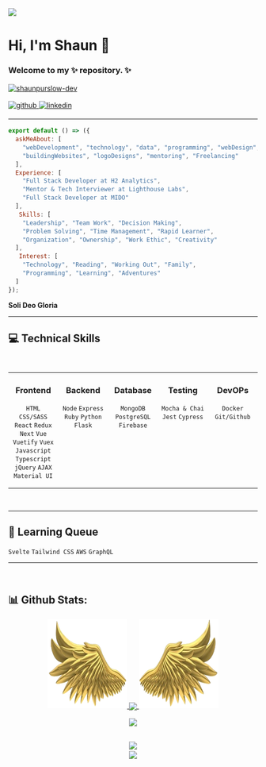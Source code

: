 <div>
<img src="profile-pic.png" alt"Profile Pic" />
</div>

<h1> Hi, I'm Shaun 👋</h1>
<h3>Welcome to my ✨ repository. ✨ </h3>
<a href="https://linktr.ee/shaunpurslow" target="blank"><img align="center" src="https://www.computerhope.com/jargon/l/linktree.png" alt="shaunpurslow-dev" height="30" width="40" /></a>
<br />
<br />
<a href="https://github.com/shaund16" target="_blank">
<img src=https://img.shields.io/badge/github-%2324292e.svg?&style=for-the-badge&logo=github&logoColor=white alt=github style="margin-bottom: 5px;" />
</a>
<a href="https://www.linkedin.com/in/shaun-purslow/" target="_blank">
<img src=https://img.shields.io/badge/linkedin-%231E77B5.svg?&style=for-the-badge&logo=linkedin&logoColor=white alt=linkedin style="margin-bottom: 5px;" />
</a>
<hr/>

```js
export default () => ({
  askMeAbout: [
    "webDevelopment", "technology", "data", "programming", "webDesign", 
    "buildingWebsites", "logoDesigns", "mentoring", "Freelancing"
  ],
  Experience: [
    "Full Stack Developer at H2 Analytics",
    "Mentor & Tech Interviewer at Lighthouse Labs",
    "Full Stack Developer at MIDO"
  ],
   Skills: [
    "Leadership", "Team Work", "Decision Making",
    "Problem Solving", "Time Management", "Rapid Learner", 
    "Organization", "Ownership", "Work Ethic", "Creativity" 
  ],
   Interest: [
    "Technology", "Reading", "Working Out", "Family", 
    "Programming", "Learning", "Adventures"
  ]
});
```
<b>Soli Deo Gloria</b> 



<!--____________________________________________________________________________
________________________________________________________________________________

________     __________    ________
__  ___/________  /__(_)   ___  __ \__________
_____ \_  __ \_  /__  /    __  / / /  _ \  __ \
____/ // /_/ /  / _  /     _  /_/ //  __/ /_/ /
/____/ \____//_/  /_/      /_____/ \___/\____/

______________            _____
__  ____/__  /_______________(_)_____ _
_  / __ __  /_  __ \_  ___/_  /_  __ `/
/ /_/ / _  / / /_/ /  /   _  / / /_/ /
\____/  /_/  \____//_/    /_/  \__,_/

________________________________________________________________________________
_____________________________________________________________________________-->
<hr>
                                                                                                                                                                                                                                                                           


## 💻 Technical Skills  
<br/>
<table><tr><td valign="top" width="20%" align="center">
 
### Frontend  
`HTML` `CSS/SASS` `React` `Redux` `Next` `Vue` `Vuetify` `Vuex` `Javascript` `Typescript` `jQuery` `AJAX` `Material UI` 
</td><td valign="top" width="20%" align="center">



### Backend 
`Node` `Express` `Ruby` `Python` `Flask`
     
</td><td valign="top" width="20%" align="center">



### Database
`MongoDB` `PostgreSQL` `Firebase`
     


</td><td valign="top" width="20%" align="center"> 

### Testing
`Mocha & Chai` `Jest` `Cypress`
     
  </td><td valign="top" width="20%" align="center">
     
### DevOPs     
`Docker` `Git/Github`
     </tr></table> 
<br/>
<hr>

## 🌱 Learning Queue 
`Svelte` `Tailwind CSS` `AWS` `GraphQL`
<hr>
<br />


<h2>📊 Github Stats:</h2>
<p align="center">
  <a href="https://github-readme-stats.vercel.app/api?username=shaund16&count_private=true&include_all_commits=true&show_icons=true&theme=merko" target="_blank">
      <img height="180" width="160" src="https://github.com/Nitesh-thapliyal/Nitesh-thapliyal/blob/main/left.png">
       <img align="center" src="https://github-readme-stats.vercel.app/api?username=shaund16&count_private=true&include_all_commits=true&show_icons=true&theme=merko">
      <img height="180" width="160" src="https://github.com/Nitesh-thapliyal/Nitesh-thapliyal/blob/main/right.png">
  </a>
</p>

<p align="center">
  <a href="https://github-readme-stats.vercel.app/api/top-langs/?username=shaund16&layout=compact&theme=merko" target="_blank">
       <img align="center" src="https://github-readme-stats.vercel.app/api/top-langs/?username=shaund16&layout=compact&theme=merko">
  </a>
</p>

<div align="center">
 <br />
  <img src="https://img.shields.io/github/followers/shaund16?style=social" />
  <br />
  <img src="https://komarev.com/ghpvc/?username=shaund16" />
</div>
